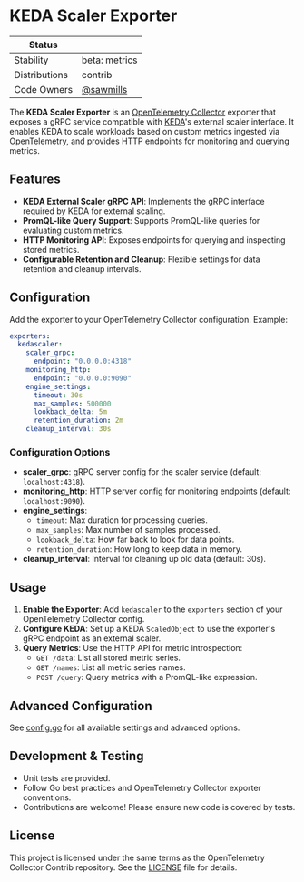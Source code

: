 # KEDA Scaler Exporter

<!-- status autogenerated section -->
| Status        |           |
| ------------- |-----------|
| Stability     | beta: metrics   |
| Distributions | contrib |
| Code Owners   | [@sawmills](https://github.com/sawmills) |
<!-- end autogenerated section -->

The **KEDA Scaler Exporter** is an [OpenTelemetry Collector](https://opentelemetry.io/docs/collector/) exporter that exposes a gRPC service compatible with [KEDA](https://keda.sh/)'s external scaler interface. It enables KEDA to scale workloads based on custom metrics ingested via OpenTelemetry, and provides HTTP endpoints for monitoring and querying metrics.

## Features

- **KEDA External Scaler gRPC API**: Implements the gRPC interface required by KEDA for external scaling.
- **PromQL-like Query Support**: Supports PromQL-like queries for evaluating custom metrics.
- **HTTP Monitoring API**: Exposes endpoints for querying and inspecting stored metrics.
- **Configurable Retention and Cleanup**: Flexible settings for data retention and cleanup intervals.

## Configuration

Add the exporter to your OpenTelemetry Collector configuration. Example:

```yaml
exporters:
  kedascaler:
    scaler_grpc:
      endpoint: "0.0.0.0:4318"
    monitoring_http:
      endpoint: "0.0.0.0:9090"
    engine_settings:
      timeout: 30s
      max_samples: 500000
      lookback_delta: 5m
      retention_duration: 2m
    cleanup_interval: 30s
```

### Configuration Options

- **scaler_grpc**: gRPC server config for the scaler service (default: `localhost:4318`).
- **monitoring_http**: HTTP server config for monitoring endpoints (default: `localhost:9090`).
- **engine_settings**:
  - `timeout`: Max duration for processing queries.
  - `max_samples`: Max number of samples processed.
  - `lookback_delta`: How far back to look for data points.
  - `retention_duration`: How long to keep data in memory.
- **cleanup_interval**: Interval for cleaning up old data (default: 30s).

## Usage

1. **Enable the Exporter**: Add `kedascaler` to the `exporters` section of your OpenTelemetry Collector config.
2. **Configure KEDA**: Set up a KEDA `ScaledObject` to use the exporter's gRPC endpoint as an external scaler.
3. **Query Metrics**: Use the HTTP API for metric introspection:
   - `GET /data`: List all stored metric series.
   - `GET /names`: List all metric series names.
   - `POST /query`: Query metrics with a PromQL-like expression.

## Advanced Configuration

See [config.go](./config.go) for all available settings and advanced options.

## Development & Testing

- Unit tests are provided.
- Follow Go best practices and OpenTelemetry Collector exporter conventions.
- Contributions are welcome! Please ensure new code is covered by tests.

## License

This project is licensed under the same terms as the OpenTelemetry Collector Contrib repository. See the [LICENSE](../../LICENSE) file for details.

